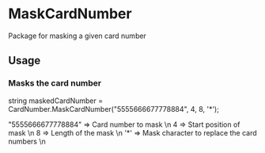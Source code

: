 # MaskCardNumber
Package for masking a given card number

## Usage
### Masks the card number
string maskedCardNumber = CardNumber.MaskCardNumber("5555666677778884", 4, 8, '*');

"5555666677778884" => Card number to mask \n
4 => Start position of mask \n
8 => Length of the mask \n
'*' => Mask character to replace the card numbers \n
